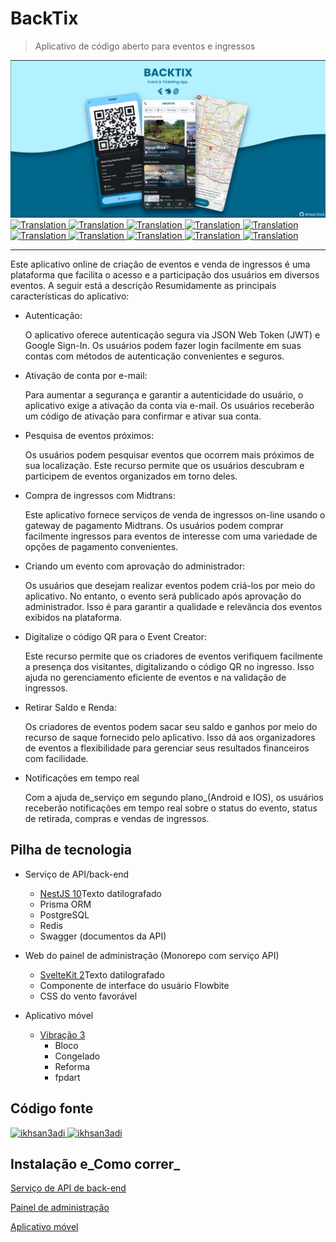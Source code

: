 # BackTix

> Aplicativo de código aberto para eventos e ingressos

<img src="assets/social_preview.png">

<a href="./README.md">
  <img alt="Translation" src="https://img.shields.io/badge/Bahasa_Indonesia-blue?style=for-the-badge&logo=googletranslate&logoColor=blue&labelColor=white">
</a>
<a href="./README.en.md">
  <img alt="Translation" src="https://img.shields.io/badge/English-blue?style=for-the-badge&logo=googletranslate&logoColor=blue&labelColor=white">
</a>
<a href="./README.zh-CN.md">
  <img alt="Translation" src="https://img.shields.io/badge/简体中文-blue?style=for-the-badge&logo=googletranslate&logoColor=blue&labelColor=white">
</a>
<a href="./README.ja.md">
  <img alt="Translation" src="https://img.shields.io/badge/日本語-blue?style=for-the-badge&logo=googletranslate&logoColor=blue&labelColor=white">
</a>
<a href="./README.ar.md">
  <img alt="Translation" src="https://img.shields.io/badge/Arabic_عربي-blue?style=for-the-badge&logo=googletranslate&logoColor=blue&labelColor=white">
</a>
<a href="./README.pt.md">
  <img alt="Translation" src="https://img.shields.io/badge/Português-blue?style=for-the-badge&logo=googletranslate&logoColor=blue&labelColor=white">
</a>
<a href="./README.es.md">
  <img alt="Translation" src="https://img.shields.io/badge/Español-blue?style=for-the-badge&logo=googletranslate&logoColor=blue&labelColor=white">
</a>
<a href="./README.fr.md">
  <img alt="Translation" src="https://img.shields.io/badge/Français-blue?style=for-the-badge&logo=googletranslate&logoColor=blue&labelColor=white">
</a>
<a href="./README.vi.md">
  <img alt="Translation" src="https://img.shields.io/badge/Tiếng_Việt-blue?style=for-the-badge&logo=googletranslate&logoColor=blue&labelColor=white">
</a>
<a href="./README.hi.md">
  <img alt="Translation" src="https://img.shields.io/badge/Hindi_हिंदी-blue?style=for-the-badge&logo=googletranslate&logoColor=blue&labelColor=white">
</a>

* * *

Este aplicativo online de criação de eventos e venda de ingressos é uma plataforma que facilita o acesso e a participação dos usuários em diversos eventos. A seguir está a descrição
Resumidamente as principais características do aplicativo:

-   Autenticação:

    O aplicativo oferece autenticação segura via JSON Web Token (JWT) e Google Sign-In. Os usuários podem fazer login facilmente em suas contas com métodos de autenticação convenientes e seguros.

-   Ativação de conta por e-mail:

    Para aumentar a segurança e garantir a autenticidade do usuário, o aplicativo exige a ativação da conta via e-mail. Os usuários receberão um código de ativação para confirmar e ativar sua conta.

-   Pesquisa de eventos próximos:

    Os usuários podem pesquisar eventos que ocorrem mais próximos de sua localização. Este recurso permite que os usuários descubram e participem de eventos organizados em torno deles.

-   Compra de ingressos com Midtrans:

    Este aplicativo fornece serviços de venda de ingressos on-line usando o gateway de pagamento Midtrans. Os usuários podem comprar facilmente ingressos para eventos de interesse com uma variedade de opções de pagamento convenientes.

-   Criando um evento com aprovação do administrador:

    Os usuários que desejam realizar eventos podem criá-los por meio do aplicativo. No entanto, o evento será publicado após aprovação do administrador. Isso é para garantir a qualidade e relevância dos eventos exibidos na plataforma.

-   Digitalize o código QR para o Event Creator:

    Este recurso permite que os criadores de eventos verifiquem facilmente a presença dos visitantes, digitalizando o código QR no ingresso. Isso ajuda no gerenciamento eficiente de eventos e na validação de ingressos.

-   Retirar Saldo e Renda:

    Os criadores de eventos podem sacar seu saldo e ganhos por meio do recurso de saque fornecido pelo aplicativo. Isso dá aos organizadores de eventos a flexibilidade para gerenciar seus resultados financeiros com facilidade.

-   Notificações em tempo real

    Com a ajuda de_serviço em segundo plano_(Android e IOS), os usuários receberão notificações em tempo real sobre o status do evento, status de retirada, compras e vendas de ingressos.

## Pilha de tecnologia

-   Serviço de API/back-end

    -   [NestJS 10](https://nestjs.com/)Texto datilografado
    -   Prisma ORM
    -   PostgreSQL
    -   Redis
    -   Swagger (documentos da API)

-   Web do painel de administração (Monorepo com serviço API)

    -   [SvelteKit 2](https://kit.svelte.dev/)Texto datilografado
    -   Componente de interface do usuário Flowbite
    -   CSS do vento favorável

-   Aplicativo móvel

    -   [Vibração 3](https://flutter.dev/)
        -   Bloco
        -   Congelado
        -   Reforma
        -   fpdart

## Código fonte

<a href="https://github.com/ikhsan3adi/backtix-app">
  <img height='25em' src="https://img.shields.io/badge/BackTix_App-027DFD?style=for-the-badge&logo=github&logoColor=white" title="ikhsan3adi" />
</a>

<a href="https://github.com/ikhsan3adi/backtix-service">
  <img height='25em' src="https://img.shields.io/badge/BackTix_Api_Service & Admin panel-ea2845?style=for-the-badge&logo=github&logoColor=white" title="ikhsan3adi" />
</a>

## Instalação e_Como correr_

[Serviço de API de back-end](docs/api-service.md)

[Painel de administração](docs/admin-panel.md)

[Aplicativo móvel](docs/mobile-app.md)
